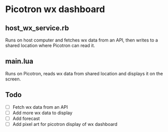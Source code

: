 # Picotron wx dashboard

## host_wx_service.rb

Runs on host computer and fetches wx data from an API, then writes to a shared location where Picotron can read it. 

## main.lua

Runs on Picotron, reads wx data from shared location and displays it on the screen.

## Todo

- [ ] Fetch wx data from an API
- [ ] Add more wx data to display
- [ ] Add forecast
- [ ] Add pixel art for picotron display of wx dashboard
